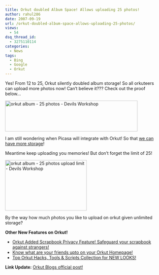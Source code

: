 ```yaml
---
title: Orkut doubled Album Space! Allows uploading 25 photos!
author: rahul286
date: 2007-09-19
url: /orkut-doubled-album-space-allows-uploading-25-photos/
views:
  - 54
dsq_thread_id:
  - 3275110114
categories:
  - News
tags:
  - Bing
  - Google
  - Orkut
---
```

Yes! From 12 to 25, Orkut silently doubled album storage! So all orkuteers can upload more photos now! Can&#8217;t believe it??? Check out the proof below&#8230;

<img class="wp-image-51270" src="http://cdn.devilsworkshop.org/files/2007/09/orkutalbum-25photos-devilsworkshop.jpg" alt="orkut album - 25 photos - Devils Workshop" height="100" width="430" />

I am still wondering when Picasa will integrate with Orkut! So that [we can have more storage][1]!

Meantime keep uploading you memories! But don&#8217;t forget the limit of 25!

<img src="http://cdn.devilsworkshop.org/files/2007/09/orkutalbum-25photosuploadlimit-devilsworkshop-2.jpg" alt="orkut album - 25 photos upload limit - Devils Workshop" height="164" width="265" />

By the way how much photos you like to upload on orkut given unlimited storage?

**Other New Features on Orkut!**

  * [Orkut Added Scrapbook Privacy Feature! Safeguard your scrapbook against strangers!][2]
  * [Know what are your friends upto on your Orkut Homepage!][3]
  * [Top Orkut Hacks, Tools & Scripts Collection for NEW LOOKS!][4]

**Link Update:** <a href="http://en.blog.orkut.com/2007/09/add-more-photos-to-orkut.html" onclick="_gaq.push(['_trackEvent', 'outbound-article', 'http://en.blog.orkut.com/2007/09/add-more-photos-to-orkut.html', 'Orkut Blogs official post!']);" >Orkut Blogs official post!</a>

 [1]: http://devilsworkshop.org/2007/08/16/how-to-get-more-space-on-gmailpicasa-webgoogle-account/
 [2]: http://devilsworkshop.org/2007/09/13/orkut-added-scrapbook-privacy-feature-safeguard-your-scrapbook-from-strangers/
 [3]: http://devilsworkshop.org/2007/09/05/know-what-are-your-friends-upto-on-your-orkut-homepage/
 [4]: http://devilsworkshop.org/2007/08/28/top-orkut-hacks-tools-scripts-collection-for-new-looks/
